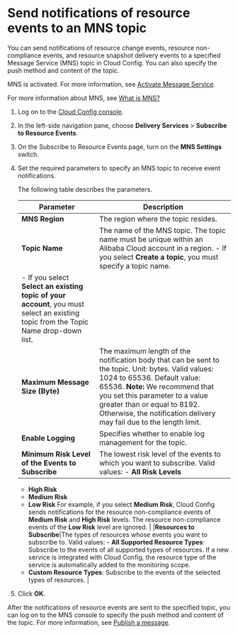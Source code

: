 # Send notifications of resource events to an MNS topic

You can send notifications of resource change events, resource non-compliance events, and resource snapshot delivery events to a specified Message Service \(MNS\) topic in Cloud Config. You can also specify the push method and content of the topic.

MNS is activated. For more information, see [Activate Message Service]().

For more information about MNS, see [What is MNS?]()

1.  Log on to the [Cloud Config console](https://config.console.aliyun.com).

2.  In the left-side navigation pane, choose **Delivery Services** \> **Subscribe to Resource Events**.

3.  On the Subscribe to Resource Events page, turn on the **MNS Settings** switch.

4.  Set the required parameters to specify an MNS topic to receive event notifications.

    The following table describes the parameters.

    |Parameter|Description|
    |---------|-----------|
    |**MNS Region**|The region where the topic resides.|
    |**Topic Name**|The name of the MNS topic. The topic name must be unique within an Alibaba Cloud account in a region.    -   If you select **Create a topic**, you must specify a topic name.
    -   If you select **Select an existing topic of your account**, you must select an existing topic from the Topic Name drop-down list. |
    |**Maximum Message Size \(Byte\)**|The maximum length of the notification body that can be sent to the topic. Unit: bytes. Valid values: 1024 to 65536. Default value: 65536. **Note:** We recommend that you set this parameter to a value greater than or equal to 8192. Otherwise, the notification delivery may fail due to the length limit. |
    |**Enable Logging**|Specifies whether to enable log management for the topic.|
    |**Minimum Risk Level of the Events to Subscribe**|The lowest risk level of the events to which you want to subscribe. Valid values:     -   **All Risk Levels**
    -   **High Risk**
    -   **Medium Risk**
    -   **Low Risk**
For example, if you select **Medium Risk**, Cloud Config sends notifications for the resource non-compliance events of **Medium Risk** and **High Risk** levels. The resource non-compliance events of the **Low Risk** level are ignored. |
    |**Resources to Subscribe**|The types of resources whose events you want to subscribe to. Valid values:    -   **All Supported Resource Types**: Subscribe to the events of all supported types of resources. If a new service is integrated with Cloud Config, the resource type of the service is automatically added to the monitoring scope.
    -   **Custom Resource Types**: Subscribe to the events of the selected types of resources. |

5.  Click **OK**.


After the notifications of resource events are sent to the specified topic, you can log on to the MNS console to specify the push method and content of the topic. For more information, see [Publish a message]().


